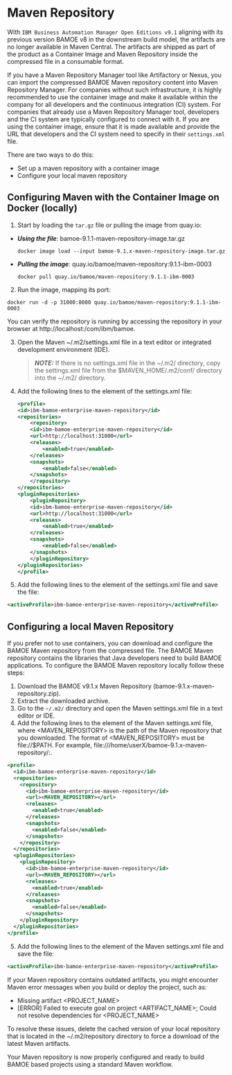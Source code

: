 # Maven Repository

With `IBM Business Automation Manager Open Editions v9.1` aligning with its previous version BAMOE v8 in the downstream build model, the artifacts are no longer available in Maven Central. The artifacts are shipped as part of the product as a Container Image and Maven Repository inside the compressed file in a consumable format.

If you have a Maven Repository Manager tool like Artifactory or Nexus, you can import the compressed BAMOE Maven repository content into Maven Repository Manager. For companies without such infrastructure, it is highly recommended to use the container image and make it available within the company for all developers and the continuous integration (CI) system. For companies that already use a Maven Repository Manager tool, developers and the CI system are typically configured to connect with it. If you are using the container image, ensure that it is made available and provide the URL that developers and the CI system need to specify in their `settings.xml` file.

There are two ways to do this:

- Set up a maven repository with a container image
- Configure your local maven repository

## Configuring Maven with the Container Image on Docker (locally)
1.  Start by loading the `tar.gz` file or pulling the image from quay.io:

- **_Using the file_**:  bamoe-9.1.1-maven-repository-image.tar.gz

    ~~~shell
    docker image load --input bamoe-9.1.x-maven-repository-image.tar.gz
    ~~~

- **_Pulling the image_**:  quay.io/bamoe/maven-repository:9.1.1-ibm-0003

    ~~~shell
    docker pull quay.io/bamoe/maven-repository:9.1.1-ibm-0003
    ~~~

2.  Run the image, mapping its port:

~~~shell
docker run -d -p 31000:8080 quay.io/bamoe/maven-repository:9.1.1-ibm-0003
~~~

You can verify the repository is running by accessing the repository in your browser at http://localhost:<PORT>/com/ibm/bamoe.

3.  Open the Maven ~/.m2/settings.xml file in a text editor or integrated development environment (IDE).

    > **_NOTE:_**  If there is no settings.xml file in the ~/.m2/ directory, copy the settings.xml file from the $MAVEN_HOME/.m2/conf/ directory into the ~/.m2/ directory.

4. Add the following lines to the <profiles> element of the settings.xml file:

    ```xml
    <profile>
    <id>ibm-bamoe-enterprise-maven-repository</id>
    <repositories>
        <repository>
        <id>ibm-bamoe-enterprise-maven-repository</id>
        <url>http://localhost:31000</url>
        <releases>
            <enabled>true</enabled>
        </releases>
        <snapshots>
            <enabled>false</enabled>
        </snapshots>
        </repository>
    </repositories>
    <pluginRepositories>
        <pluginRepository>
        <id>ibm-bamoe-enterprise-maven-repository</id>
        <url>http://localhost:31000</url>
        <releases>
            <enabled>true</enabled>
        </releases>
        <snapshots>
            <enabled>false</enabled>
        </snapshots>
        </pluginRepository>
    </pluginRepositories>
    </profile>
    ```

5.  Add the following lines to the <activeProfiles> element of the settings.xml file and save the file:

```xml
<activeProfile>ibm-bamoe-enterprise-maven-repository</activeProfile>
```

## Configuring a local Maven Repository 
If you prefer not to use containers, you can download and configure the BAMOE Maven repository from the compressed file. The BAMOE Maven repository contains the libraries that Java developers need to build BAMOE applications.  To configure the BAMOE Maven repository locally follow these steps:

1.  Download the BAMOE v9.1.x Maven Repository (bamoe-9.1.x-maven-repository.zip).
2.  Extract the downloaded archive.
3.  Go to the `~/.m2/` directory and open the Maven settings.xml file in a text editor or IDE.
4.  Add the following lines to the <profiles> element of the Maven settings.xml file, where <MAVEN_REPOSITORY> is the path of the Maven repository that you downloaded. The format of <MAVEN_REPOSITORY> must be file://$PATH. For example, file:///home/userX/bamoe-9.1.x-maven-repository/:.

```xml
<profile>
  <id>ibm-bamoe-enterprise-maven-repository</id>
  <repositories>
    <repository>
      <id>ibm-bamoe-enterprise-maven-repository</id>
      <url><MAVEN_REPOSITORY></url>
      <releases>
        <enabled>true</enabled>
      </releases>
      <snapshots>
        <enabled>false</enabled>
      </snapshots>
    </repository>
  </repositories>
  <pluginRepositories>
    <pluginRepository>
      <id>ibm-bamoe-enterprise-maven-repository</id>
      <url><MAVEN_REPOSITORY></url>
      <releases>
        <enabled>true</enabled>
      </releases>
      <snapshots>
        <enabled>false</enabled>
      </snapshots>
    </pluginRepository>
  </pluginRepositories>
</profile>
```

5.  Add the following lines to the <activeProfiles> element of the Maven settings.xml file and save the file:

```xml
<activeProfile>ibm-bamoe-enterprise-maven-repository</activeProfile>
```

If your Maven repository contains outdated artifacts, you might encounter Maven error messages when you build or deploy the project, such as:

-  Missing artifact <PROJECT_NAME>
- [ERROR] Failed to execute goal on project <ARTIFACT_NAME>; Could not resolve dependencies for <PROJECT_NAME>

To resolve these issues, delete the cached version of your local repository that is located in the ~/.m2/repository directory to force a download of the latest Maven artifacts.

Your Maven repository is now properly configured and ready to build BAMOE based projects using a standard Maven workflow.



